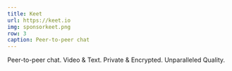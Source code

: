 ```yaml
---
title: Keet
url: https://keet.io
img: sponsorkeet.png
row: 3
caption: Peer-to-peer chat
---
```


Peer-to-peer chat. Video & Text. Private & Encrypted. Unparalleled Quality.